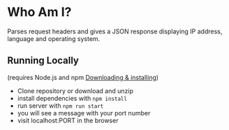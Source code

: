 Who Am I?
=================

Parses request headers and gives a JSON response displaying IP address, language and operating system.

Running Locally
------------
\(requires Node.js and npm [Downloading & installing](https://docs.npmjs.com/downloading-and-installing-node-js-and-npm)\)
* Clone repository or download and unzip
* install dependencies with `npm install`
* run server with `npm run start`
* you will see a message with your port number
* visit localhost:PORT in the browser
